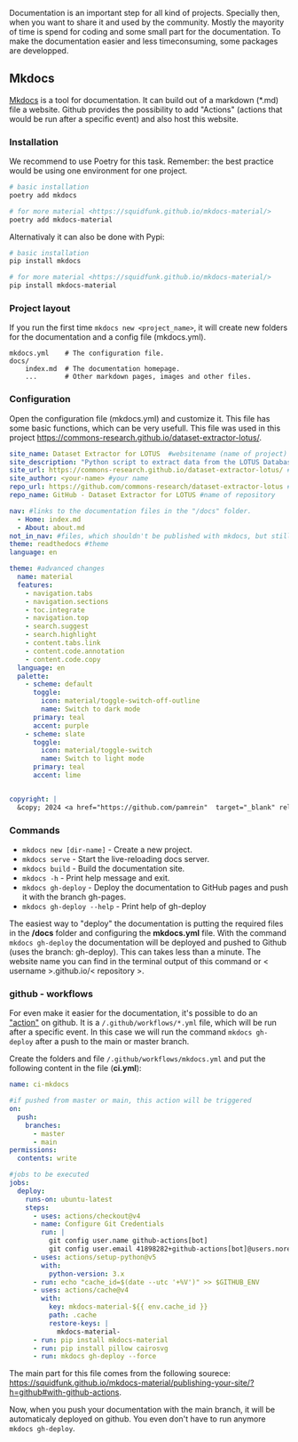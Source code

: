 
Documentation is an important step for all kind of projects.
Specially then, when you want to share it and used by the community.
Mostly the mayority of time is spend for coding and some small part for the documentation.
To make the documentation easier and less timeconsuming, some packages are developped.


## Mkdocs
[Mkdocs](https://www.mkdocs.org) is a tool for documentation.
It can build out of a markdown (*.md) file a website.
Github provides the possibility to add "Actions" (actions that would be run after a specific event) and also host this website.

### Installation
We recommend to use Poetry for this task. Remember: the best practice would be using one environment for one project.
```bash
# basic installation
poetry add mkdocs

# for more material <https://squidfunk.github.io/mkdocs-material/>
poetry add mkdocs-material
```

Alternativaly it can also be done with Pypi:
```bash
# basic installation
pip install mkdocs

# for more material <https://squidfunk.github.io/mkdocs-material/>
pip install mkdocs-material
```
 

### Project layout
If you run the first time `mkdocs new <project_name>`, it will create new folders for the documentation and a config file (mkdocs.yml). 

    mkdocs.yml    # The configuration file.
    docs/
        index.md  # The documentation homepage.
        ...       # Other markdown pages, images and other files.  

### Configuration
Open the configuration file (mkdocs.yml) and customize it. This file has some basic functions, which can be very usefull.
This file was used in this project <https://commons-research.github.io/dataset-extractor-lotus/>.

```yaml
site_name: Dataset Extractor for LOTUS  #websitename (name of project) 
site_description: "Python script to extract data from the LOTUS Database" #description
site_url: https://commons-research.github.io/dataset-extractor-lotus/ #website to mkdocs (will be deployd after running 'mkdocs gh-deploy')
site_author: <your-name> #your name
repo_url: https://github.com/commons-research/dataset-extractor-lotus #Github repository
repo_name: GitHub - Dataset Extractor for LOTUS #name of repository

nav: #links to the documentation files in the "/docs" folder.
  - Home: index.md
  - About: about.md
not_in_nav: #files, which shouldn't be published with mkdocs, but still in the repo.
theme: readthedocs #theme
language: en

theme: #advanced changes
  name: material
  features:
    - navigation.tabs
    - navigation.sections
    - toc.integrate
    - navigation.top
    - search.suggest
    - search.highlight
    - content.tabs.link
    - content.code.annotation
    - content.code.copy
  language: en
  palette:
    - scheme: default
      toggle:
        icon: material/toggle-switch-off-outline 
        name: Switch to dark mode
      primary: teal
      accent: purple 
    - scheme: slate 
      toggle:
        icon: material/toggle-switch
        name: Switch to light mode    
      primary: teal
      accent: lime


copyright: |
  &copy; 2024 <a href="https://github.com/pamrein"  target="_blank" rel="noopener"> YOUR-NAME </a>
```

### Commands
* `mkdocs new [dir-name]` - Create a new project.
* `mkdocs serve` - Start the live-reloading docs server.
* `mkdocs build` - Build the documentation site.
* `mkdocs -h` - Print help message and exit.
* `mkdocs gh-deploy` - Deploy the documentation to GitHub pages and push it with the branch gh-pages.
* `mkdocs gh-deploy --help` - Print help of gh-deploy

The easiest way to "deploy" the documentation is putting the required files in the **/docs** folder and configuring the **mkdocs.yml** file.
With the command `mkdocs gh-deploy` the documentation will be deployed and pushed to Github (uses the branch: gh-deploy). This can takes less than a minute. The website name you can find in the terminal output of this command or < username >.github.io/< repository >.


### github - workflows 
For even make it easier for the documentation, it's possible to do an ["action"](https://docs.github.com/en/actions/learn-github-actions/understanding-github-actions?learn=getting_started) on github.
It is a `/.github/workflows/*.yml` file, which will be run after a specific event.
In this case we will run the command `mkdocs gh-deploy` after a push to the main or master branch.  

Create the folders and file `/.github/workflows/mkdocs.yml` and put the following content in the file (**ci.yml**):
```yaml
name: ci-mkdocs

#if pushed from master or main, this action will be triggered
on:
  push:
    branches:
      - master 
      - main
permissions:
  contents: write

#jobs to be executed
jobs:
  deploy:
    runs-on: ubuntu-latest
    steps:
      - uses: actions/checkout@v4
      - name: Configure Git Credentials
        run: |
          git config user.name github-actions[bot]
          git config user.email 41898282+github-actions[bot]@users.noreply.github.com
      - uses: actions/setup-python@v5
        with:
          python-version: 3.x
      - run: echo "cache_id=$(date --utc '+%V')" >> $GITHUB_ENV 
      - uses: actions/cache@v4
        with:
          key: mkdocs-material-${{ env.cache_id }}
          path: .cache
          restore-keys: |
            mkdocs-material-
      - run: pip install mkdocs-material
      - run: pip install pillow cairosvg
      - run: mkdocs gh-deploy --force
```
The main part for this file comes from the following sourece: <https://squidfunk.github.io/mkdocs-material/publishing-your-site/?h=github#with-github-actions>.  

Now, when you push your documentation with the main branch, it will be automaticaly deployed on github. You even don't have to run anymore `mkdocs gh-deploy`.

